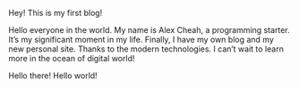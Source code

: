 Hey! This is my first blog!

Hello everyone in the world. My name is Alex Cheah, a programming starter. It’s my significant moment in my life. Finally, I have my own blog and my new personal site. Thanks to the modern technologies. I can’t wait to learn more in the ocean of digital world!

Hello there! Hello world!
